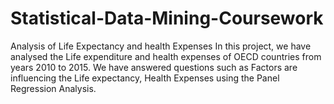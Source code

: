 # Statistical-Data-Mining-Coursework
Analysis of Life Expectancy and health Expenses 
In this project, we have analysed the Life expenditure and health expenses of OECD countries from years 2010 to 2015.
We have answered questions such as
Factors are influencing the Life expectancy, Health Expenses using the Panel Regression Analysis.
